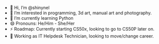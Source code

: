 - 👋 Hi, I’m @shinynel
- 👀 I’m interested in programming, 3d art, manual art and photography.
- 🌱 I’m currently learning Python
- 😄 Pronouns: He/Him - She/Her
- ⚡ Roadmap: Currently starting CS50x, looking to go to CS50P later on.
- 💼 Working as IT Helpdesk Technician, looking to move/change career.

<!---
shinynel/shinynel is a ✨ special ✨ repository because its `README.md` (this file) appears on your GitHub profile.
You can click the Preview link to take a look at your changes.
--->
